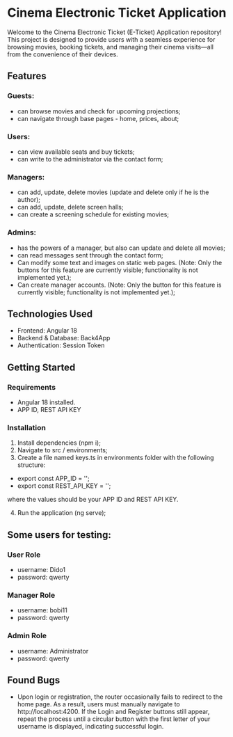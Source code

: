 # Cinema Electronic Ticket Application
Welcome to the Cinema Electronic Ticket (E-Ticket) Application repository! This project is designed to provide users with a seamless experience for browsing movies, booking tickets, and managing their cinema visits—all from the convenience of their devices.

## Features
### Guests:
- can browse movies and check for upcoming projections;
- can navigate through base pages - home, prices, about; 

### Users:
- can view available seats and buy tickets;
- can write to the administrator via the contact form;

### Managers:
- can add, update, delete movies (update and delete only if he is the author);
- can add, update, delete screen halls;
- can create a screening schedule for existing movies;

### Admins:
- has the powers of a manager, but also can update and delete all movies;
- can read messages sent through the contact form;
- Can modify some text and images on static web pages. (Note: Only the buttons for this feature are currently visible; functionality is not implemented yet.);
- Can create manager accounts. (Note: Only the button for this feature is currently visible; functionality is not implemented yet.);

## Technologies Used
- Frontend: Angular 18
- Backend & Database: Back4App
- Authentication: Session Token

## Getting Started

### Requirements
- Angular 18 installed.
- APP ID, REST API KEY

### Installation
1. Install dependencies (npm i);
2. Navigate to src / environments;
3. Create a file named keys.ts in environments folder with the following structure:

- export const APP_ID = '';
- export const  REST_API_KEY = '';

where the values should be your APP ID and REST API KEY.

4. Run the application (ng serve);

## Some users for testing:

### User Role
- username: Dido1
- password: qwerty

### Manager Role
- username: bobi11
- password: qwerty

### Admin Role
- username: Administrator
- password: qwerty

## Found Bugs
- Upon login or registration, the router occasionally fails to redirect to the home page. As a result, users must manually navigate to http://localhost:4200. If the Login and Register buttons still appear, repeat the process until a circular button with the first letter of your username is displayed, indicating successful login.